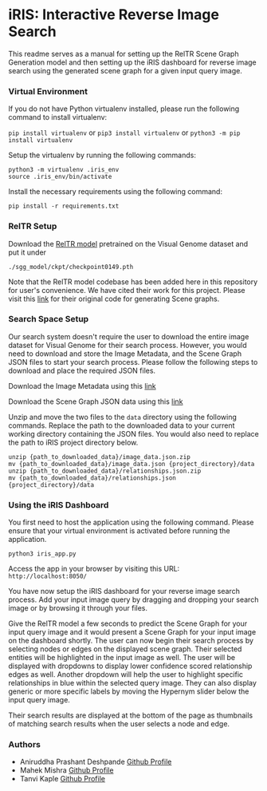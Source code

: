 # iRIS: Interactive Reverse Image Search

This readme serves as a manual for setting up the RelTR Scene Graph Generation model and then setting up the iRIS dashboard for reverse image search using the generated scene graph for a given input query image.

### Virtual Environment

If you do not have Python virtualenv installed, please run the following command to install virtualenv:

```pip install virtualenv``` or ```pip3 install virtualenv``` or ```python3 -m pip install virtualenv```

Setup the virtualenv by running the following commands:

```
python3 -m virtualenv .iris_env
source .iris_env/bin/activate
```

Install the necessary requirements using the following command:

```pip install -r requirements.txt```

### RelTR Setup

Download the [RelTR model](https://drive.google.com/file/d/1id6oD_iwiNDD6HyCn2ORgRTIKkPD3tUD/view) pretrained on the Visual Genome dataset and put it under 
```
./sgg_model/ckpt/checkpoint0149.pth
```

Note that the RelTR model codebase has been added here in this repository for user's convenience. We have cited their work for this project. Please visit this [link](https://github.com/yrcong/RelTR) for their original code for generating Scene graphs.

### Search Space Setup

Our search system doesn't require the user to download the entire image dataset for Visual Genome for their search process. However, you would need to download and store the Image Metadata, and the Scene Graph JSON files to start your search process. Please follow the following steps to download and place the required JSON files.

Download the Image Metadata using this [link](https://homes.cs.washington.edu/~ranjay/visualgenome/data/dataset/image_data.json.zip)

Download the Scene Graph JSON data using this [link](https://homes.cs.washington.edu/~ranjay/visualgenome/data/dataset/relationships.json.zip)

Unzip and move the two files to the ```data``` directory using the following commands. Replace the path to the downloaded data to your current working directory containing the JSON files. You would also need to replace the path to iRIS project directory below.

```
unzip {path_to_downloaded_data}/image_data.json.zip
mv {path_to_downloaded_data}/image_data.json {project_directory}/data
unzip {path_to_downloaded_data}/relationships.json.zip
mv {path_to_downloaded_data}/relationships.json {project_directory}/data
```

### Using the iRIS Dashboard

You first need to host the application using the following command. Please ensure that your virtual environment is activated before running the application.

```python3 iris_app.py```

Access the app in your browser by visiting this URL: ```http://localhost:8050/```

You have now setup the iRIS dashboard for your reverse image search process. Add your input image query by dragging and dropping your search image or by browsing it through your files. 

Give the RelTR model a few seconds to predict the Scene Graph for your input query image and it would present a Scene Graph for your input image on the dashboard shortly. The user can now begin their search process by selecting nodes or edges on the displayed scene graph. Their selected entities will be highlighted in the input image as well. The user will be displayed with dropdowns to display lower confidence scored relationship edges as well. Another dropdown will help the user to highlight specific relationships in blue within the selected query image. They can also display generic or more specific labels by moving the Hypernym slider below the input query image. 

Their search results are displayed at the bottom of the page as thumbnails of matching search results when the user selects a node and edge. 

### Authors
* Aniruddha Prashant Deshpande [Github Profile](https://github.com/aniruddhapdeshpande99)
* Mahek Mishra [Github Profile](https://github.com/Mahek710)
* Tanvi Kaple [Github Profile](https://github.com/tkaple)
